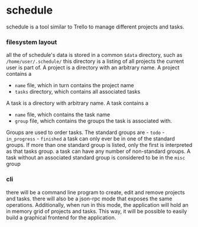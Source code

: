 # schedule

schedule is a tool similar to Trello to manage different projects and tasks.

### filesystem layout

all the of schedule's data is stored in a common `$data` directory, such as `/home/user/.schedule/`
this directory is a listing of all projects the current user is part of. 
A project is a directory with an arbitrary name. 
A project contains a 
- `name` file, which in turn contains the project name
- `tasks` directory, which contains all associated tasks

A task is a directory with arbitrary name.
A task contains a 
- `name` file, which contains the task name
- `group` file, which contains the groups the task is associated with.

Groups are used to order tasks. The standard groups are 
		- `todo` 
		- `in_progress`
		- `finished`
a task can only ever be in one of the standard groups. If more than one standard group is listed, only the first is interpreted as that tasks group.  a task can have any number of non-standard groups. A task without an associated standard group is considered to be in the `misc` group

### cli
there will be a command line program to create, edit and remove projects and tasks.
there will also be a json-rpc mode that exposes the same operations. Additionally, when run in this mode,
the application will hold an in memory grid of projects and tasks.
This way, it will be possible to easily build a graphical frontend for the application. 

